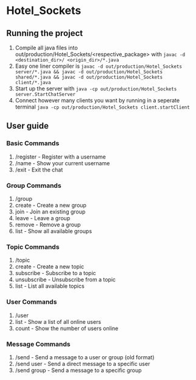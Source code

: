 # Hotel_Sockets

## Running the project

1. Compile all java files into out/production/Hotel_Sockets/<respective_package> with `javac -d <destination_dir>/ <origin_dir>/*.java`
2. Easy one liner compiler is `javac -d out/production/Hotel_Sockets server/*.java && javac -d out/production/Hotel_Sockets shared/*.java && javac -d out/production/Hotel_Sockets client/*.java`
3. Start up the server with `java -cp out/production/Hotel_Sockets server.StartChatServer`
4. Connect however many clients you want by running in a seperate terminal `java -cp out/production/Hotel_Sockets client.startClient`

## User guide

### Basic Commands
1. /register <username> - Register with a username
2. /name - Show your current username
3. /exit - Exit the chat

### Group Commands
1. /group <flag> <groupName>
  1. create - Create a new group
  2. join - Join an existing group
  3. leave - Leave a group
  4. remove - Remove a group
  5. list - Show all available groups

### Topic Commands
1. /topic <flag> <topicName>
  1. create - Create a new topic
  2. subscribe - Subscribe to a topic
  3. unsubscribe - Unsubscribe from a topic
  4. list - List all available topics

### User Commands
1. /user <flag>
  1. list - Show a list of all online users
  2. count - Show the number of users online

### Message Commands
1. /send <target> <message> - Send a message to a user or group (old format)
2. /send user <username> <message> - Send a direct message to a specific user
3. /send group <groupname> <message> - Send a message to a specific group
